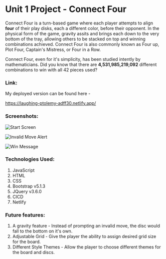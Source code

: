# Unit 1 Project - Connect Four

Connect Four is a turn-based game where each player attempts to align **four** of their play disks, each a different color, before their opponent. In the physical form of the game, gravity assits and brings each down to the very bottom of the tray, allowing others to be stacked on top and winning combinations achieved. Connect Four is also commonly known as Four up, Plot Four, Captain's Mistress, or Four in a Row. 

Connect Four, even for it's simplicity, has been studied intently by mathematicians. Did you know that there are **4,531,985,219,092** different combinations to win with all 42 pieces used?

### Link:
My deployed version can be found here - 

https://laughing-ptolemy-adff30.netlify.app/

### Screenshots:
![Start Screen](https://i.imgur.com/SZQn1n5.png)

![Invalid Move Alert](https://i.imgur.com/qR6c4RW.png)

![Win Message](https://i.imgur.com/mS2V4Hi.png)

### Technologies Used:
1. JavaScript
2. HTML
3. CSS
4. Bootstrap v5.1.3
5. JQuery v3.6.0
6. CICD
7. Netlify

### Future features:
1. A gravity feature - Instead of prompting an invalid move, the disc would fall to the bottom on it's own.
2. Adjustable Grid - Give the player the ability to assign desired grid size for the board.
3. Different Style Themes - Allow the player to choose different themes for the board and discs. 


